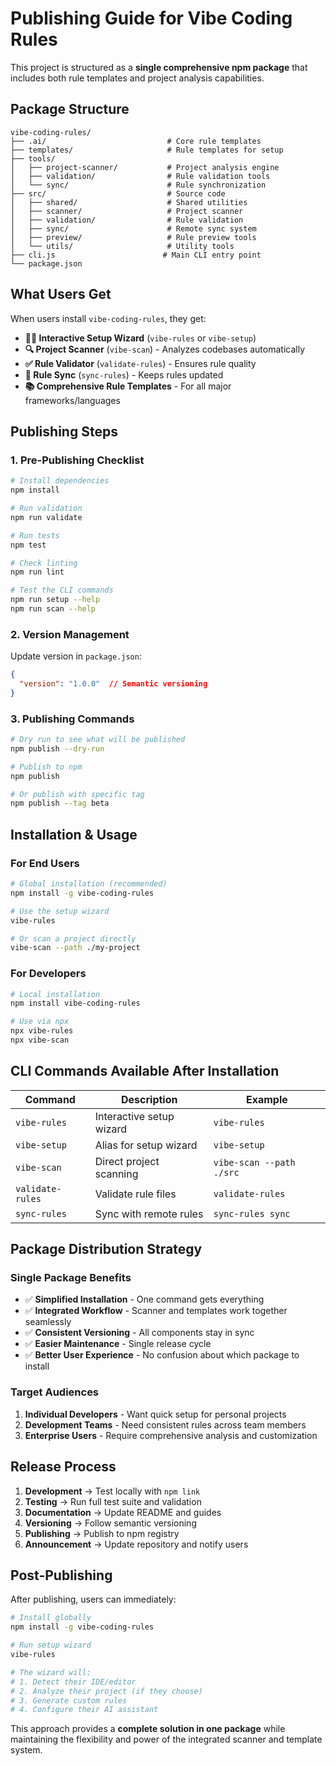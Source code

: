 # Publishing Guide for Vibe Coding Rules

This project is structured as a **single comprehensive npm package** that includes both rule templates and project analysis capabilities.

## Package Structure

```
vibe-coding-rules/
├── .ai/                           # Core rule templates
├── templates/                     # Rule templates for setup
├── tools/
│   ├── project-scanner/           # Project analysis engine
│   ├── validation/                # Rule validation tools
│   └── sync/                      # Rule synchronization
├── src/                           # Source code
│   ├── shared/                    # Shared utilities
│   ├── scanner/                   # Project scanner
│   ├── validation/                # Rule validation
│   ├── sync/                      # Remote sync system
│   ├── preview/                   # Rule preview tools
│   └── utils/                     # Utility tools
├── cli.js                        # Main CLI entry point
└── package.json
```

## What Users Get

When users install `vibe-coding-rules`, they get:

- **🧙‍♂️ Interactive Setup Wizard** (`vibe-rules` or `vibe-setup`)
- **🔍 Project Scanner** (`vibe-scan`) - Analyzes codebases automatically
- **✅ Rule Validator** (`validate-rules`) - Ensures rule quality
- **🔄 Rule Sync** (`sync-rules`) - Keeps rules updated
- **📚 Comprehensive Rule Templates** - For all major frameworks/languages

## Publishing Steps

### 1. Pre-Publishing Checklist

```bash
# Install dependencies
npm install

# Run validation
npm run validate

# Run tests
npm test

# Check linting
npm run lint

# Test the CLI commands
npm run setup --help
npm run scan --help
```

### 2. Version Management

Update version in `package.json`:
```json
{
  "version": "1.0.0"  // Semantic versioning
}
```

### 3. Publishing Commands

```bash
# Dry run to see what will be published
npm publish --dry-run

# Publish to npm
npm publish

# Or publish with specific tag
npm publish --tag beta
```

## Installation & Usage

### For End Users

```bash
# Global installation (recommended)
npm install -g vibe-coding-rules

# Use the setup wizard
vibe-rules

# Or scan a project directly
vibe-scan --path ./my-project
```

### For Developers

```bash
# Local installation
npm install vibe-coding-rules

# Use via npx
npx vibe-rules
npx vibe-scan
```

## CLI Commands Available After Installation

| Command | Description | Example |
|---------|-------------|---------|
| `vibe-rules` | Interactive setup wizard | `vibe-rules` |
| `vibe-setup` | Alias for setup wizard | `vibe-setup` |
| `vibe-scan` | Direct project scanning | `vibe-scan --path ./src` |
| `validate-rules` | Validate rule files | `validate-rules` |
| `sync-rules` | Sync with remote rules | `sync-rules sync` |

## Package Distribution Strategy

### Single Package Benefits
- ✅ **Simplified Installation** - One command gets everything
- ✅ **Integrated Workflow** - Scanner and templates work together seamlessly
- ✅ **Consistent Versioning** - All components stay in sync
- ✅ **Easier Maintenance** - Single release cycle
- ✅ **Better User Experience** - No confusion about which package to install

### Target Audiences
1. **Individual Developers** - Want quick setup for personal projects
2. **Development Teams** - Need consistent rules across team members
3. **Enterprise Users** - Require comprehensive analysis and customization

## Release Process

1. **Development** → Test locally with `npm link`
2. **Testing** → Run full test suite and validation
3. **Documentation** → Update README and guides
4. **Versioning** → Follow semantic versioning
5. **Publishing** → Publish to npm registry
6. **Announcement** → Update repository and notify users

## Post-Publishing

After publishing, users can immediately:

```bash
# Install globally
npm install -g vibe-coding-rules

# Run setup wizard
vibe-rules

# The wizard will:
# 1. Detect their IDE/editor
# 2. Analyze their project (if they choose)
# 3. Generate custom rules
# 4. Configure their AI assistant
```

This approach provides a **complete solution in one package** while maintaining the flexibility and power of the integrated scanner and template system. 